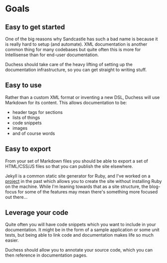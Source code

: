 # Goals

## Easy to get started

One of the big reasons why Sandcastle has such a bad name is because it is really hard to setup (and automate). XML documentation is another common thing for many codebases but quite often this is more for Intellisense than for end-user documentation.

Duchess should take care of the heavy lifting of setting up the documentation infrastructure, so you can get straight to writing stuff.

## Easy to use

Rather than a custom XML format or inventing a new DSL, Duchess will use Markdown for its content. This allows documentation to be:

 - header tags for sections
 - lists of things
 - code snippets
 - images
 - and of course words

## Easy to export

From your set of Markdown files you should be able to export a set of HTML/CSS/JS files so that you can publish the site elsewhere.

Jekyll is a common static site generator for Ruby, and I've worked on a [project](https://github.com/Code52/pretzel) in the past which allows you to create the site without installing Ruby on the machine. While I'm leaning towards that as a site structure, the blog-focus for some of the features may mean there's something more focused out there...

## Leverage your code

Quite often you will have code snippets which you want to include in your documentation. It might be in the form of a sample application or some unit tests, but being able to link code and documentation makes life so much easier. 

Duchess should allow you to annotate your source code, which you can then reference in documentation pages.



